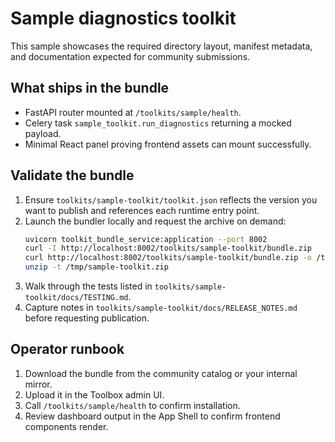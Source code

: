 # Sample diagnostics toolkit

This sample showcases the required directory layout, manifest metadata, and
documentation expected for community submissions.

## What ships in the bundle

- FastAPI router mounted at `/toolkits/sample/health`.
- Celery task `sample_toolkit.run_diagnostics` returning a mocked payload.
- Minimal React panel proving frontend assets can mount successfully.

## Validate the bundle

1. Ensure `toolkits/sample-toolkit/toolkit.json` reflects the version you want
   to publish and references each runtime entry point.
2. Launch the bundler locally and request the archive on demand:
   ```bash
   uvicorn toolkit_bundle_service:application --port 8002
   curl -I http://localhost:8002/toolkits/sample-toolkit/bundle.zip
   curl http://localhost:8002/toolkits/sample-toolkit/bundle.zip -o /tmp/sample-toolkit.zip
   unzip -t /tmp/sample-toolkit.zip
   ```
3. Walk through the tests listed in `toolkits/sample-toolkit/docs/TESTING.md`.
4. Capture notes in `toolkits/sample-toolkit/docs/RELEASE_NOTES.md` before
   requesting publication.

## Operator runbook

1. Download the bundle from the community catalog or your internal mirror.
2. Upload it in the Toolbox admin UI.
3. Call `/toolkits/sample/health` to confirm installation.
4. Review dashboard output in the App Shell to confirm frontend components render.
